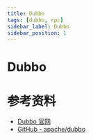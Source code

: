 ```yaml
---
title: Dubbo
tags: [dubbo, rpc]
sidebar_label: Dubbo
sidebar_position: 1
---
```


# Dubbo

# 参考资料

* [Dubbo 官网](https://cn.dubbo.apache.org/zh-cn/)
* [GitHub - apache/dubbo](https://github.com/apache/dubbo)